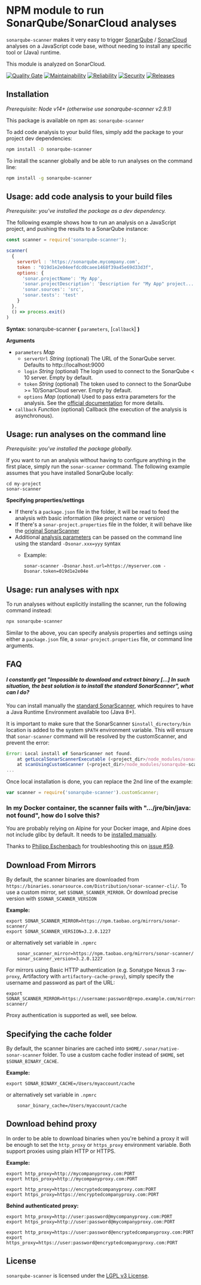 # NPM module to run SonarQube/SonarCloud analyses

`sonarqube-scanner` makes it very easy to trigger [SonarQube](https://www.sonarqube.org)
/ [SonarCloud](https://sonarcloud.io) analyses on a JavaScript code base, without needing
to install any specific tool or (Java) runtime.

This module is analyzed on SonarCloud.

[![Quality Gate](https://sonarcloud.io/api/project_badges/measure?project=SonarSource_sonar-scanner-npm&metric=alert_status)](https://sonarcloud.io/project/overview?id=SonarSource_sonar-scanner-npm) [![Maintainability](https://sonarcloud.io/api/project_badges/measure?project=SonarSource_sonar-scanner-npm&metric=sqale_rating)](https://sonarcloud.io/project/overview?id=SonarSource_sonar-scanner-npm) [![Reliability](https://sonarcloud.io/api/project_badges/measure?project=SonarSource_sonar-scanner-npm&metric=reliability_rating)](https://sonarcloud.io/project/overview?id=SonarSource_sonar-scanner-npm) [![Security](https://sonarcloud.io/api/project_badges/measure?project=SonarSource_sonar-scanner-npm&metric=security_rating)](https://sonarcloud.io/project/overview?id=SonarSource_sonar-scanner-npm) [![Releases](https://img.shields.io/github/release/SonarSource/sonar-scanner-npm.svg)](https://github.com/SonarSource/sonar-scanner-npm/releases)


## Installation

_Prerequisite: Node v14+ (otherwise use sonarqube-scanner v2.9.1)_

This package is available on npm as: `sonarqube-scanner`

To add code analysis to your build files, simply add the package to your project dev dependencies:

``` sh
npm install -D sonarqube-scanner
```

To install the scanner globally and be able to run analyses on the command line:

``` sh
npm install -g sonarqube-scanner
```

## Usage: add code analysis to your build files

_Prerequisite: you've installed the package as a dev dependency._

The following example shows how to run an analysis on a JavaScript
project, and pushing the results to a SonarQube instance:

```javascript
const scanner = require('sonarqube-scanner');

scanner(
  {
    serverUrl : 'https://sonarqube.mycompany.com',
    token : "019d1e2e04eefdcd0caee1468f39a45e69d33d3f",
    options: {
      'sonar.projectName': 'My App',
      'sonar.projectDescription': 'Description for "My App" project...',
      'sonar.sources': 'src',
      'sonar.tests': 'test'
    }
  },
  () => process.exit()
)
```

**Syntax:** sonarqube-scanner **(** `parameters`, [`callback`] **)**

**Arguments**

* `parameters` *Map*
  * `serverUrl` *String* (optional) The URL of the SonarQube server. Defaults to http://localhost:9000
  * `login` *String* (optional) The login used to connect to the SonarQube < 10 server. Empty by default.
  * `token` *String* (optional) The token used to connect to the SonarQube >= 10/SonarCloud server. Empty by default.
  * `options` *Map* (optional) Used to pass extra parameters for the analysis. See the [official documentation](http://redirect.sonarsource.com/doc/analysis-parameters.html) for more details.
* `callback` *Function* (optional)
Callback (the execution of the analysis is asynchronous).

## Usage: run analyses on the command line

_Prerequisite: you've installed the package globally._

If you want to run an analysis without having to configure anything in the first place, simply run the `sonar-scanner` command. The following
example assumes that you have installed SonarQube locally:

```
cd my-project
sonar-scanner
```

**Specifying properties/settings**

* If there's a `package.json` file in the folder, it will be read to feed the analysis with basic information (like project name or version)
* If there's a `sonar-project.properties` file in the folder, it will behave like the [original SonarScanner](https://redirect.sonarsource.com/doc/install-configure-scanner.html)
* Additional [analysis parameters](https://redirect.sonarsource.com/doc/analysis-parameters.html) can be passed on the command line using the standard `-Dsonar.xxx=yyy` syntax
  * Example:

    `sonar-scanner -Dsonar.host.url=https://myserver.com -Dsonar.token=019d1e2e04e`

## Usage: run analyses with npx

To run analyses without explicitly installing the scanner, run the following command instead:

``` sh
npx sonarqube-scanner
```

Similar to the above, you can specify analysis properties and settings using either a `package.json` file, a `sonar-project.properties` file, or command line arguments.

## FAQ

#### *I constantly get "Impossible to download and extract binary [...] In such situation, the best solution is to install the standard SonarScanner", what can I do?*

You can install manually the [standard SonarScanner](https://redirect.sonarsource.com/doc/install-configure-scanner.html),
which requires to have a Java Runtime Environment available too (Java 8+).

It is important to make sure that the SonarScanner `$install_directory/bin` location is added to the system `$PATH` environment variable. This will ensure that `sonar-scanner` command will be resolved by the customScanner, and prevent the error:

``` javascript
Error: Local install of SonarScanner not found.
    at getLocalSonarScannerExecutable (<project_dir>/node_modules/sonarqube-scanner/src/sonar-scanner-executable.js:153:11)
    at scanUsingCustomScanner (<project_dir>/node_modules/sonarqube-scanner/src/index.js:52:3)
...
```

Once local installation is done, you can replace the 2nd line of the example:

```javascript
var scanner = require('sonarqube-scanner').customScanner;
```

### In my Docker container, the scanner fails with ".../jre/bin/java: not found", how do I solve this?

You are probably relying on Alpine for your Docker image, and Alpine does not include glibc by default.
It needs to be [installed manually](https://laptrinhx.com/docker-for-mac-alpine-glibc-issues-802275018).

Thanks to [Philipp Eschenbach](https://github.com/peh) for troubleshooting this on [issue #59](https://github.com/bellingard/sonar-scanner-npm/issues/59).

## Download From Mirrors

By default, the scanner binaries are downloaded from `https://binaries.sonarsource.com/Distribution/sonar-scanner-cli/`.
To use a custom mirror, set `$SONAR_SCANNER_MIRROR`. Or download precise version with `$SONAR_SCANNER_VERSION`

**Example:**
```shell
export SONAR_SCANNER_MIRROR=https://npm.taobao.org/mirrors/sonar-scanner/
export SONAR_SCANNER_VERSION=3.2.0.1227
```

or alternatively set variable in `.npmrc`

```
    sonar_scanner_mirror=https://npm.taobao.org/mirrors/sonar-scanner/
    sonar_scanner_version=3.2.0.1227
```

For mirrors using Basic HTTP authentication (e.g. Sonatype Nexus 3 `raw-proxy`, Artifactory with `artifactory-cache-proxy`), simply specify the username and password
as part of the URL:

```shell
export SONAR_SCANNER_MIRROR=https://username:password@repo.example.com/mirrors/sonar-scanner/
```

Proxy authentication is supported as well, see below.

## Specifying the cache folder

By default, the scanner binaries are cached into `$HOME/.sonar/native-sonar-scanner` folder.
To use a custom cache fodler instead of `$HOME`, set `$SONAR_BINARY_CACHE`.

**Example:**
```shell
export SONAR_BINARY_CACHE=/Users/myaccount/cache
```

or alternatively set variable in `.npmrc`

```
    sonar_binary_cache=/Users/myaccount/cache
```

## Download behind proxy

In order to be able to download binaries when you're behind a proxy it will be enough to set the `http_proxy` or `https_proxy` environment variable. Both support proxies using plain HTTP or HTTPS.

**Example:**
```shell
export http_proxy=http://mycompanyproxy.com:PORT
export https_proxy=http://mycompanyproxy.com:PORT

export http_proxy=https://encryptedcompanyproxy.com:PORT
export https_proxy=https://encryptedcompanyproxy.com:PORT
```

**Behind authenticated proxy:**
```shell
export http_proxy=http://user:password@mycompanyproxy.com:PORT
export https_proxy=http://user:password@mycompanyproxy.com:PORT

export http_proxy=https://user:password@encryptedcompanyproxy.com:PORT
export https_proxy=https://user:password@encryptedcompanyproxy.com:PORT
```

## License

`sonarqube-scanner` is licensed under the [LGPL v3 License](http://www.gnu.org/licenses/lgpl.txt).
